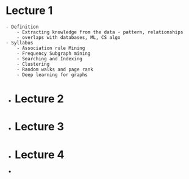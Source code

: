 # Lecture 1
	- Definition
		- Extracting knowledge from the data - pattern, relationships
		- overlaps with databases, ML, CS algo
	- Syllabus
		- Association rule Mining
		- Frequency Subgraph mining
		- Searching and Indexing
		- Clustering
		- Random walks and page rank
		- Deep learning for graphs
- # Lecture 2
- # Lecture 3
- # Lecture 4
-